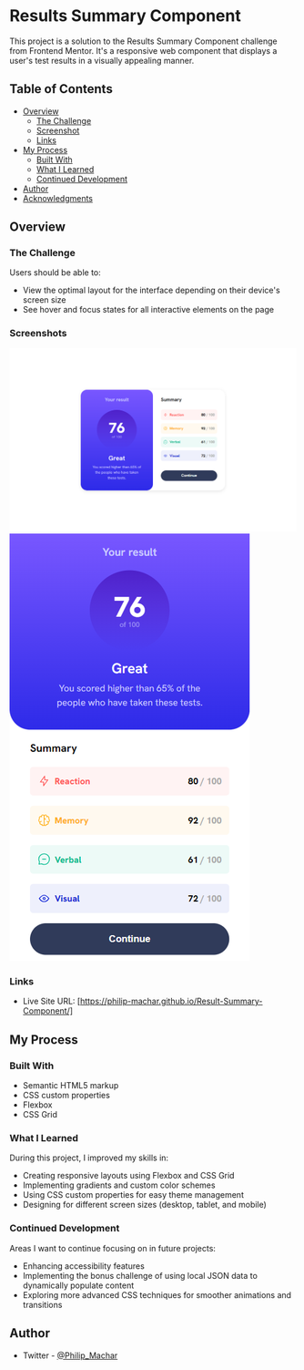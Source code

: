 # Results Summary Component

This project is a solution to the Results Summary Component challenge from Frontend Mentor. It's a responsive web component that displays a user's test results in a visually appealing manner.

## Table of Contents

- [Overview](#overview)
  - [The Challenge](#the-challenge)
  - [Screenshot](#screenshot)
  - [Links](#links)
- [My Process](#my-process)
  - [Built With](#built-with)
  - [What I Learned](#what-i-learned)
  - [Continued Development](#continued-development)
- [Author](#author)
- [Acknowledgments](#acknowledgments)

## Overview

### The Challenge

Users should be able to:

- View the optimal layout for the interface depending on their device's screen size
- See hover and focus states for all interactive elements on the page

### Screenshots

![Desktop Preview](/assets/images/desktop-view.png)
![Mobile Preview](/assets/images/mobile-view.png)

### Links

- Live Site URL: [https://philip-machar.github.io/Result-Summary-Component/]

## My Process

### Built With

- Semantic HTML5 markup
- CSS custom properties
- Flexbox
- CSS Grid

### What I Learned

During this project, I improved my skills in:

- Creating responsive layouts using Flexbox and CSS Grid
- Implementing gradients and custom color schemes
- Using CSS custom properties for easy theme management
- Designing for different screen sizes (desktop, tablet, and mobile)

### Continued Development

Areas I want to continue focusing on in future projects:

- Enhancing accessibility features
- Implementing the bonus challenge of using local JSON data to dynamically populate content
- Exploring more advanced CSS techniques for smoother animations and transitions

## Author

- Twitter - [@Philip_Machar](https://www.twitter.com/Philip_Machar)



